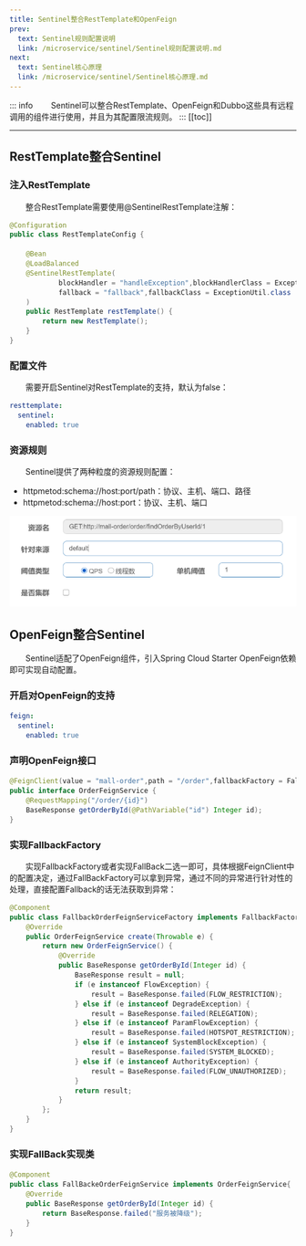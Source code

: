 ```yaml
---
title: Sentinel整合RestTemplate和OpenFeign
prev:
  text: Sentinel规则配置说明
  link: /microservice/sentinel/Sentinel规则配置说明.md
next:
  text: Sentinel核心原理
  link: /microservice/sentinel/Sentinel核心原理.md
---
```

::: info
&#8195;&#8195;Sentinel可以整合RestTemplate、OpenFeign和Dubbo这些具有远程调用的组件进行使用，并且为其配置限流规则。
:::
[[toc]]
***


## RestTemplate整合Sentinel

### 注入RestTemplate
&#8195;&#8195;整合RestTemplate需要使用@SentinelRestTemplate注解：
```java
@Configuration
public class RestTemplateConfig {

    @Bean
    @LoadBalanced
    @SentinelRestTemplate(
            blockHandler = "handleException",blockHandlerClass = ExceptionUtil.class,
            fallback = "fallback",fallbackClass = ExceptionUtil.class
    )
    public RestTemplate restTemplate() {
        return new RestTemplate();
    }
}
```

### 配置文件
&#8195;&#8195;需要开启Sentinel对RestTemplate的支持，默认为false：
```yml
resttemplate:
  sentinel:
    enabled: true
```

### 资源规则
&#8195;&#8195;Sentinel提供了两种粒度的资源规则配置：
- httpmetod:schema://host:port/path：协议、主机、端口、路径
- httpmetod:schema://host:port：协议、主机、端口

![整合RestTemplate](/images/microservice/sentinel/整合RestTemplate.png)


## OpenFeign整合Sentinel
&#8195;&#8195;Sentinel适配了OpenFeign组件，引入Spring Cloud Starter OpenFeign依赖即可实现自动配置。
### 开启对OpenFeign的支持
```yml
feign:
  sentinel:
    enabled: true
```

### 声明OpenFeign接口
```java
@FeignClient(value = "mall-order",path = "/order",fallbackFactory = FallbackOrderFeignServiceFactory.class)
public interface OrderFeignService {
    @RequestMapping("/order/{id}")
    BaseResponse getOrderById(@PathVariable("id") Integer id);
}
```

### 实现FallbackFactory
&#8195;&#8195;实现FallbackFactory或者实现FallBack二选一即可，具体根据FeignClient中的配置决定，通过FallBackFactory可以拿到异常，通过不同的异常进行针对性的处理，直接配置Fallback的话无法获取到异常：
```java
@Component
public class FallbackOrderFeignServiceFactory implements FallbackFactory<OrderFeignService> {
    @Override
    public OrderFeignService create(Throwable e) {
        return new OrderFeignService() {
            @Override
            public BaseResponse getOrderById(Integer id) {
                BaseResponse result = null;
                if (e instanceof FlowException) {
                    result = BaseResponse.failed(FLOW_RESTRICTION);
                } else if (e instanceof DegradeException) {
                    result = BaseResponse.failed(RELEGATION);
                } else if (e instanceof ParamFlowException) {
                    result = BaseResponse.failed(HOTSPOT_RESTRICTION);
                } else if (e instanceof SystemBlockException) {
                    result = BaseResponse.failed(SYSTEM_BLOCKED);
                } else if (e instanceof AuthorityException) {
                    result = BaseResponse.failed(FLOW_UNAUTHORIZED);
                }
                return result;
            }
        };
    }
}
```
### 实现FallBack实现类
```java
@Component
public class FallBackeOrderFeignService implements OrderFeignService{
    @Override
    public BaseResponse getOrderById(Integer id) {
        return BaseResponse.failed("服务被降级");
    }
}
```